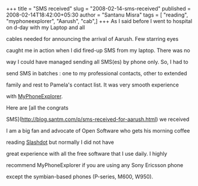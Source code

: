 +++
title = "SMS received"
slug = "2008-02-14-sms-received"
published = 2008-02-14T18:42:00+05:30
author = "Santanu Misra"
tags = [ "reading", "myphoneexplorer", "Aarush", "cab",]
+++
As I said before I went to hospital on d-day with my Laptop and all
cables needed for announcing the arrival of Aarush. Few starring eyes
caught me in action when I did fired-up SMS from my laptop. There was no
way I could have managed sending all SMS(es) by phone only. So, I had to
send SMS in batches : one to my professional contacts, other to extended
family and rest to Pamela's contact list. It was very smooth experience
with [MyPhoneExplorer](http://www.fjsoft.at/en/).

Here are [all the congrats
SMS](http://blog.santm.com/p/sms-received-for-aarush.html) we received

I am a big fan and advocate of Open Software who gets his morning coffee
reading [Slashdot](http://www.slashdot.org/) but normally I did not have
great experience with all the free software that I use daily. I highly
recommend MyPhoneExplorer if you are using any Sony Ericsson phone
except the symbian-based phones (P-series, M600, W950).
